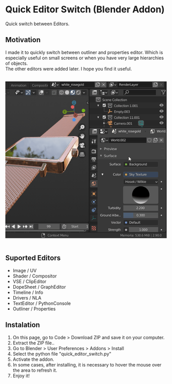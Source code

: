 # Quick Editor Switch (Blender Addon) 
Quick switch between Editors. 

## Motivation
I made it to quickly switch between outliner and properties editor. 
Which is especially useful on small screens or when you have very large hierarchies of objects. <br>
The other editors were added later. I hope you find it useful.

<br>
<img src="demo/quick_editor_switch.gif">
<br><br>

## Suported Editors
- Image / UV
- Shader / Compositor
- VSE / ClipEditor
- DopeSheet / GraphEditor
- Timeline / Info
- Drivers / NLA
- TextEditor / PythonConsole
- Outliner / Properties

## Instalation
1. On this page, go to Code > Download ZIP and save it on your computer. 
2. Extract the ZIP file..
3. Go to Blender > User Preferences > Addons > Install 
4. Select the python file "quick_editor_switch.py"
5. Activate the addon.
6. In some cases, after installing, it is necessary to hover the mouse over the area to refresh it.
7. Enjoy it!
